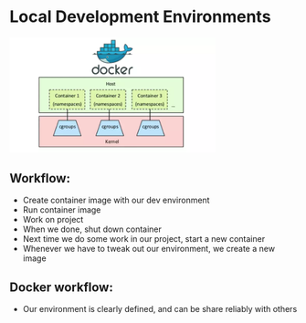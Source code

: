 # Local Development Environments


<img src="/assets/images/localdev.png" width="360" />


## Workflow:

- Create container image with our dev environment
- Run container image
- Work on project
- When we done, shut down container
- Next time we do some work in our project, start a new container
- Whenever we have to tweak out our environment, we create a new image

## Docker workflow:

- Our environment is clearly defined, and can be share reliably with others
